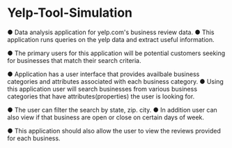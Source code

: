 # Yelp-Tool-Simulation

●	Data analysis application for yelp.com's business review data.
●	This application runs queries on the yelp data and extract useful information.

●	The primary users for this application will be potential customers seeking for businesses that match their search criteria.

●	Application has a user interface that provides availbale business categories and attributes associated with each business category.
●	Using this application user will search businesses from various business categories that have attributes(properties) the user is looking for.

●	The user can filter the search by state, zip. city.
●	In addition user can also view if that business are open or close on certain days of week.

●	This application should also allow the user to view the reviews provided for each business.
